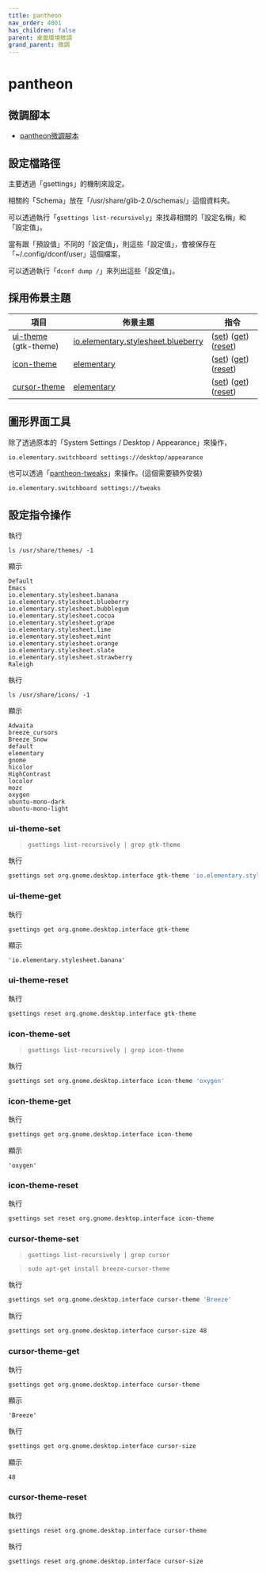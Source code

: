```yaml
---
title: pantheon
nav_order: 4001
has_children: false
parent: 桌面環境微調
grand_parent: 微調
---
```



# pantheon


## 微調腳本

* [pantheon微調腳本](https://github.com/samwhelp/note-about-elementary-os/tree/gh-pages/_demo/adjustment/de/pantheon)


## 設定檔路徑

主要透過「gsettings」的機制來設定。

相關的「Schema」放在「/usr/share/glib-2.0/schemas/」這個資料夾。

可以透過執行「`gsettings list-recursively`」來找尋相關的「設定名稱」和「設定值」。

當有跟「預設值」不同的「設定值」，則這些「設定值」，會被保存在「~/.config/dconf/user」這個檔案，

可以透過執行「`dconf dump /`」來列出這些「設定值」。



## 採用佈景主題

| 項目 | 佈景主題 | 指令 |
| --- | --- | --- |
| [ui-theme](https://samwhelp.github.io/note-about-elementary-os/read/theme/theme/ui-theme.html) (gtk-theme) | [io.elementary.stylesheet.blueberry](https://github.com/elementary/stylesheet) | ([set](#ui-theme-set)) ([get](#ui-theme-get)) ([reset](#ui-theme-reset)) |
| [icon-theme](https://samwhelp.github.io/note-about-elementary-os/read/theme/icon/icon-theme.html) | [elementary](https://github.com/elementary/icons) | ([set](#icon-theme-set)) ([get](#icon-theme-get)) ([reset](#icon-theme-reset)) |
| [cursor-theme](https://samwhelp.github.io/note-about-elementary-os/read/theme/icon/cursor-theme.html) | [elementary](https://github.com/elementary/icons/tree/master/cursors) | ([set](#cursor-theme-set)) ([get](#cursor-theme-get)) ([reset](#cursor-theme-reset)) |


## 圖形界面工具

除了透過原本的「System Settings / Desktop / Appearance」來操作，

``` sh
io.elementary.switchboard settings://desktop/appearance
```


也可以透過「[pantheon-tweaks](https://samwhelp.github.io/note-about-elementary-os/read/adjustment/elementary/pantheon-tweaks.html)」來操作。(這個需要額外安裝)


``` sh
io.elementary.switchboard settings://tweaks
```

## 設定指令操作

執行

```
ls /usr/share/themes/ -1
```

顯示

```
Default
Emacs
io.elementary.stylesheet.banana
io.elementary.stylesheet.blueberry
io.elementary.stylesheet.bubblegum
io.elementary.stylesheet.cocoa
io.elementary.stylesheet.grape
io.elementary.stylesheet.lime
io.elementary.stylesheet.mint
io.elementary.stylesheet.orange
io.elementary.stylesheet.slate
io.elementary.stylesheet.strawberry
Raleigh
```

執行

```
ls /usr/share/icons/ -1
```

顯示

```
Adwaita
breeze_cursors
Breeze_Snow
default
elementary
gnome
hicolor
HighContrast
locolor
mozc
oxygen
ubuntu-mono-dark
ubuntu-mono-light
```


### ui-theme-set

> `gsettings list-recursively | grep gtk-theme`

執行

``` sh
gsettings set org.gnome.desktop.interface gtk-theme 'io.elementary.stylesheet.banana'
```

### ui-theme-get

執行

``` sh
gsettings get org.gnome.desktop.interface gtk-theme
```

顯示

```
'io.elementary.stylesheet.banana'
```

### ui-theme-reset

執行

``` sh
gsettings reset org.gnome.desktop.interface gtk-theme
```




### icon-theme-set

> `gsettings list-recursively | grep icon-theme`

執行

``` sh
gsettings set org.gnome.desktop.interface icon-theme 'oxygen'
```

### icon-theme-get

執行

``` sh
gsettings get org.gnome.desktop.interface icon-theme
```

顯示

```
'oxygen'
```

### icon-theme-reset

執行

``` sh
gsettings set reset org.gnome.desktop.interface icon-theme
```




### cursor-theme-set

> `gsettings list-recursively | grep cursor`

> `sudo apt-get install breeze-cursor-theme`

執行

``` sh
gsettings set org.gnome.desktop.interface cursor-theme 'Breeze'
```

執行

``` sh
gsettings set org.gnome.desktop.interface cursor-size 48
```

### cursor-theme-get

執行

``` sh
gsettings get org.gnome.desktop.interface cursor-theme
```

顯示

```
'Breeze'
```

執行

``` sh
gsettings get org.gnome.desktop.interface cursor-size
```

顯示

```
48
```


### cursor-theme-reset


執行

``` sh
gsettings reset org.gnome.desktop.interface cursor-theme
```

執行

``` sh
gsettings reset org.gnome.desktop.interface cursor-size
```
